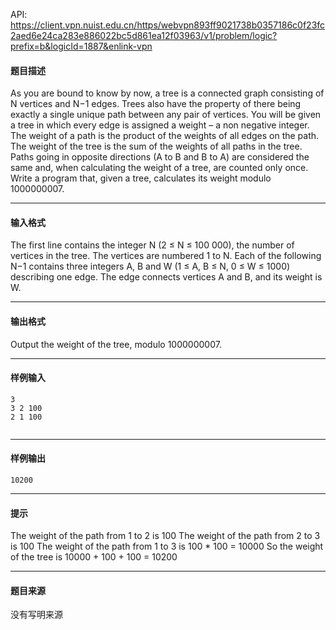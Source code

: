 API: https://client.vpn.nuist.edu.cn/https/webvpn893ff9021738b0357186c0f23fc2aed6e24ca283e886022bc5d861ea12f03963/v1/problem/logic?prefix=b&logicId=1887&enlink-vpn

#### 题目描述

As you are bound to know by now, a tree is a connected graph consisting of N vertices and N−1 edges. Trees also have the property of there being exactly a single unique path between any pair of vertices. You will be given a tree in which every edge is assigned a weight – a non negative integer. The weight of a path is the product of the weights of all edges on the path. The weight of the tree is the sum of the weights of all paths in the tree. Paths going in opposite directions (A to B and B to A) are considered the same and, when calculating the weight of a tree, are counted only once. Write a program that, given a tree, calculates its weight modulo 1000000007.

---

#### 输入格式

The first line contains the integer N (2 ≤ N ≤ 100 000), the number of vertices in the tree. The vertices are numbered 1 to N. Each of the following N−1 contains three integers A, B and W (1 ≤ A, B ≤ N, 0 ≤ W ≤ 1000) describing one edge. The edge connects vertices A and B, and its weight is W.

---

#### 输出格式

Output the weight of the tree, modulo 1000000007.

---

#### 样例输入
```
3 
3 2 100 
2 1 100 
 

```

---

#### 样例输出
```
10200 

```

---

#### 提示

The weight of the path from 1 to 2 is 100 The weight of the path from 2 to 3 is 100 The weight of the path from 1 to 3 is 100 \* 100 = 10000 So the weight of the tree is 10000 + 100 + 100 = 10200

---

#### 题目来源

没有写明来源